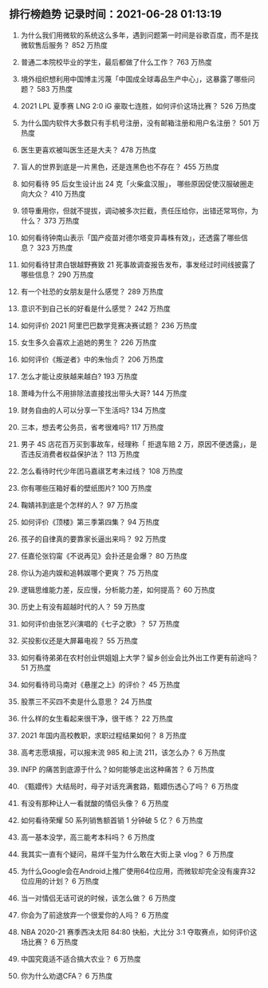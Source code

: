 
## 排行榜趋势 记录时间：2021-06-28 01:13:19
  
  1. 为什么我们用微软的系统这么多年，遇到问题第一时间是谷歌百度，而不是找微软售后服务？ 852 万热度
    
  2. 普通二本院校毕业的学生，最后都做了什么工作？ 763 万热度
    
  3. 境外组织想利用中国博主污蔑「中国成全球毒品生产中心」，这暴露了哪些问题？ 583 万热度
    
  4. 2021 LPL 夏季赛 LNG 2:0 iG 豪取七连胜，如何评价这场比赛？ 526 万热度
    
  5. 为什么国内软件大多数只有手机号注册，没有邮箱注册和用户名注册？ 501 万热度
    
  6. 医生更喜欢被叫医生还是大夫？ 478 万热度
    
  7. 盲人的世界到底是一片黑色，还是连黑色也不存在？ 455 万热度
    
  8. 如何看待 95 后女生设计出 24 克「火柴盒汉服」， 哪些原因促使汉服破圈走向大众？ 410 万热度
    
  9. 领导重用你，但就不提拔，调动被多次拦截，责任压给你，出错还常骂你，为什么？ 373 万热度
    
  10. 如何看待钟南山表示「国产疫苗对德尔塔变异毒株有效」，还透露了哪些信息？ 323 万热度
    
  11. 如何看待甘肃白银越野赛致 21 死事故调查报告发布，事发经过时间线披露了哪些信息？ 290 万热度
    
  12. 有一个社恐的女朋友是什么感觉？ 289 万热度
    
  13. 意识不到自己长的好看是什么感觉？ 242 万热度
    
  14. 如何评价 2021 阿里巴巴数学竞赛决赛试题？ 236 万热度
    
  15. 女生多久会喜欢上追她的男生？ 226 万热度
    
  16. 如何评价《叛逆者》中的朱怡贞？ 206 万热度
    
  17. 怎么才能让皮肤越来越白? 193 万热度
    
  18. 萧峰为什么不用排除法直接找出带头大哥? 144 万热度
    
  19. 财务自由的人可以分享一下生活吗? 134 万热度
    
  20. 三本，想去考公务员，省考很难吗? 117 万热度
    
  21. 男子 4S 店花百万买到事故车，经理称「 拒退车赔 2 万，原因不便透露」，是否违反消费者权益保护法？ 113 万热度
    
  22. 怎么看待时代少年团马嘉祺艺考未过线？ 108 万热度
    
  23. 你有哪些压箱好看的壁纸图片? 100 万热度
    
  24. 鞠婧祎到底是个怎样的人？ 97 万热度
    
  25. 如何评价《顶楼》第三季第四集？ 94 万热度
    
  26. 孩子的自律真的要靠家长逼出来吗？ 92 万热度
    
  27. 任嘉伦张钧甯《不说再见》会扑还是会爆？ 80 万热度
    
  28. 你认为追内娱和追韩娱哪个更爽？ 75 万热度
    
  29. 逻辑思维能力差，反应慢，分析能力差，如何提高？ 60 万热度
    
  30. 历史上有没有超越时代的人？ 59 万热度
    
  31. 如何评价由张艺兴演唱的《七子之歌》？ 57 万热度
    
  32. 买投影仪还是大屏幕电视？ 55 万热度
    
  33. 如何看待弟弟在农村创业供姐姐上大学？留乡创业会比外出工作更有前途吗？ 51 万热度
    
  34. 如何看待司马南对《悬崖之上》的评价？ 45 万热度
    
  35. 股票三不买四不卖是什么意思？ 24 万热度
    
  36. 什么样的女生看起来很干净，很干练？ 22 万热度
    
  37. 2021 年国内高校教职，求职过程结果如何？ 8 万热度
    
  38. 高考志愿填报，可以报末流 985 和上流 211，该怎么办？ 6 万热度
    
  39. INFP 的痛苦到底源于什么？如何能够走出这种痛苦？ 6 万热度
    
  40. 《甄嬛传》大结局时，母子对话充满套路，甄嬛伤透心了吗？ 6 万热度
    
  41. 有没有那种让人一看就酸的情侣头像？ 6 万热度
    
  42. 如何看待荣耀 50 系列销售额首销 1 分钟破 5 亿？ 6 万热度
    
  43. 高一基本没学，高三能考本科吗？ 6 万热度
    
  44. 我其实一直有个疑问，易烊千玺为什么敢在大街上录 vlog？ 6 万热度
    
  45. 为什么Google会在Android上推广使用64位应用，而微软却完全没有废弃32位应用的计划？ 6 万热度
    
  46. 当一对情侣无话可说的时候，该怎么做？ 6 万热度
    
  47. 你会为了前途放弃一个很爱你的人吗？ 6 万热度
    
  48. NBA 2020-21 赛季西决太阳 84:80 快船，大比分 3:1 夺取赛点，如何评价这场比赛？ 6 万热度
    
  49. 中国究竟适不适合搞大农业？ 6 万热度
    
  50. 你为什么劝退CFA？ 6 万热度
    